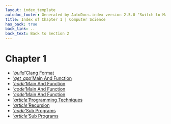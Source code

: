 ```yaml
---
layout: index_template
autodoc_footer: Generated by AutoDocs.index version 2.5.0 "Switch to Material Icons" ⓒ Starwort, 2020
title: Index of Chapter 1 | Computer Science
has_back: true
back_link: ..
back_text: Back to Section 2
---
```


# **Chapter 1**

- <a href='./.clang-format'><i title='CLANG-FORMAT file' class="material-icons">'build'</i>Clang Format</a>
- <a href='./main_and_function'><i title=' file' class="material-icons">'get_app'</i>Main And Function</a>
- <a href='./main_and_function.c'><i title='C file' class="material-icons">'code'</i>Main And Function</a>
- <a href='./main_and_function.ocrpsc'><i title='OCRPSC file' class="material-icons">'code'</i>Main And Function</a>
- <a href='./main_and_function.splw'><i title='SPLW file' class="material-icons">'code'</i>Main And Function</a>
- <a href='./programming_techniques.md'><i title='MD file' class="material-icons">'article'</i>Programming Techniques</a>
- <a href='./recursion.md'><i title='MD file' class="material-icons">'article'</i>Recursion</a>
- <a href='./sub_programs.c'><i title='C file' class="material-icons">'code'</i>Sub Programs</a>
- <a href='./sub_programs.md'><i title='MD file' class="material-icons">'article'</i>Sub Programs</a>
